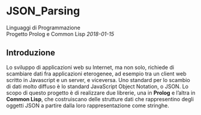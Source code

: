 # JSON_Parsing

Linguaggi di Programmazione  
Progetto Prolog e Common Lisp _2018-01-15_

## Introduzione

Lo sviluppo di applicazioni web su Internet, ma non solo, richiede di scambiare dati fra applicazioni eterogenee, ad esempio tra un client web scritto in Javascript e un server, e viceversa. Uno standard per lo scambio di dati molto diffuso è lo standard JavaScript Object Notation, o JSON. Lo scopo di questo progetto è di realizzare due librerie, una in **Prolog** e l’altra in **Common Lisp**, che costruiscano delle strutture dati che rappresentino degli oggetti JSON a partire dalla loro rappresentazione come stringhe.
